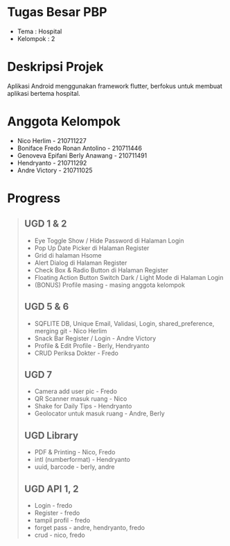 # Tugas Besar PBP

- Tema : Hospital
- Kelompok : 2

# Deskripsi Projek
Aplikasi Android menggunakan framework flutter, berfokus untuk membuat aplikasi bertema hospital.

# Anggota Kelompok
- Nico Herlim - 210711227
- Boniface Fredo Ronan Antolino - 210711446
- Genoveva Epifani Berly Anawang - 210711491
- Hendryanto - 210711292
- Andre Victory - 210711025

# Progress
> ## UGD 1 & 2
> - Eye Toggle Show / Hide Password di Halaman Login
> - Pop Up Date Picker di Halaman Register
> - Grid di halaman Hsome
> - Alert Dialog di Halaman Register
> - Check Box & Radio Button di Halaman Register
> - Floating Action Button Switch Dark / Light Mode di Halaman Login
> - (BONUS) Profile masing - masing anggota kelompok
> ## UGD 5 & 6
> - SQFLITE DB, Unique Email, Validasi, Login, shared_preference, merging git - Nico Herlim
> - Snack Bar Register / Login - Andre Victory
> - Profile & Edit Profile - Berly, Hendryanto
> - CRUD Periksa Dokter - Fredo
> ## UGD 7
> - Camera add user pic - Fredo
> - QR Scanner masuk ruang - Nico
> - Shake for Daily Tips - Hendryanto
> - Geolocator untuk masuk ruang - Andre, Berly
> ## UGD Library
> - PDF & Printing - Nico, Fredo
> - intl (numberformat) - Hendryanto
> - uuid, barcode - berly, andre
> ## UGD API 1, 2
> - Login - fredo
> - Register - fredo
> - tampil profil - fredo
> - forget pass - andre, hendryanto, fredo
> - crud - nico, fredo
